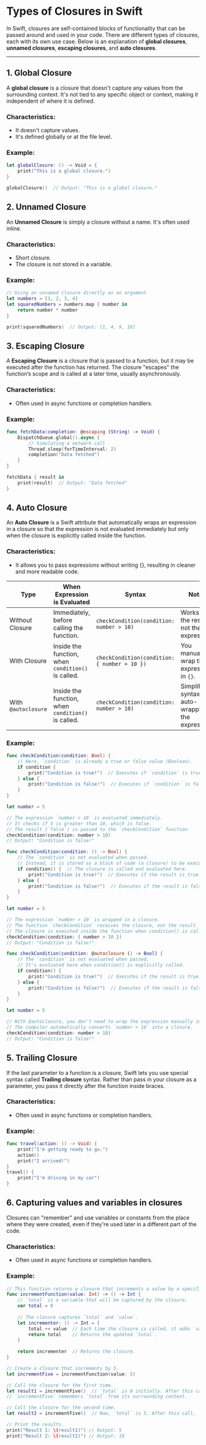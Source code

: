 # Types of Closures in Swift

In Swift, closures are self-contained blocks of functionality that can be passed around and used in your code. There are different types of closures, each with its own use case. Below is an explanation of **global closures**, **unnamed closures**, **escaping closures**, and **auto closures**.

---

## 1. Global Closure
A **global closure** is a closure that doesn't capture any values from the surrounding context. It's not tied to any specific object or context, making it independent of where it is defined.

### Characteristics:
- It doesn't capture values.
- It's defined globally or at the file level.

### Example:
```swift
let globalClosure: () -> Void = {
    print("This is a global closure.")
}

globalClosure()  // Output: "This is a global closure."
```
## 2. Unnamed Closure
An **Unnamed Closure** is simply a closure without a name. It's often used inline.

### Characteristics:
- Short closure.
- The closure is not stored in a variable.

### Example:
```swift
// Using an unnamed closure directly as an argument
let numbers = [1, 2, 3, 4]
let squaredNumbers = numbers.map { number in
    return number * number
}

print(squaredNumbers)  // Output: [1, 4, 9, 16]

```
## 3.  Escaping Closure

A **Escaping Closure** is a closure that is passed to a function, but it may be executed after the function has returned. The closure "escapes" the function’s scope and is called at a later time, usually asynchronously.

### Characteristics:
- Often used in async functions or completion handlers.

### Example:
```swift
func fetchData(completion: @escaping (String) -> Void) {
    DispatchQueue.global().async {
        // Simulating a network call
        Thread.sleep(forTimeInterval: 2)
        completion("Data fetched")
    }
}

fetchData { result in
    print(result)  // Output: "Data fetched"
}
```
## 4.  Auto Closure
An **Auto Closure**  is a Swift attribute that automatically wraps an expression in a closure so that the expression is not evaluated immediately but only when the closure is explicitly called inside the function.

### Characteristics:
- It allows you to pass expressions without writing {}, resulting in cleaner and more readable code.
  
| Type               | When Expression is Evaluated          | Syntax                                | Notes                                         |
|--------------------|----------------------------------------|---------------------------------------|----------------------------------------------|
| Without Closure     | Immediately, before calling the function. | `checkCondition(condition: number > 10)` | Works with the result, not the expression.    |
| With Closure        | Inside the function, when `condition()` is called. | `checkCondition(condition: { number > 10 })` | You manually wrap the expression in `{}`.     |
| With `@autoclosure` | Inside the function, when `condition()` is called. | `checkCondition(condition: number > 10)` | Simplifies syntax by auto-wrapping the expression. |


### Example:
```swift
func checkCondition(condition: Bool) {
    // Here, `condition` is already a true or false value (Boolean).
    if condition {
        print("Condition is true!")  // Executes if `condition` is true.
    } else {
        print("Condition is false!")  // Executes if `condition` is false.
    }
}

let number = 5

// The expression `number > 10` is evaluated immediately.
// It checks if 5 is greater than 10, which is false.
// The result (`false`) is passed to the `checkCondition` function.
checkCondition(condition: number > 10)  
// Output: "Condition is false!"

func checkCondition(condition: () -> Bool) {
    // The `condition` is not evaluated when passed.
    // Instead, it is stored as a block of code (a closure) to be executed later.
    if condition() {  // The closure is called and evaluated here.
        print("Condition is true!")  // Executes if the result is true.
    } else {
        print("Condition is false!")  // Executes if the result is false.
    }
}

let number = 5

// The expression `number > 10` is wrapped in a closure.
// The function `checkCondition` receives the closure, not the result.
// The closure is executed inside the function when condition() is called.
checkCondition(condition: { number > 10 })  
// Output: "Condition is false!"

func checkCondition(condition: @autoclosure () -> Bool) {
    // The `condition` is not evaluated when passed.
    // It's evaluated here when condition() is explicitly called.
    if condition() {
        print("Condition is true!")  // Executes if the result is true.
    } else {
        print("Condition is false!")  // Executes if the result is false.
    }
}

let number = 5

// With @autoclosure, you don't need to wrap the expression manually in `{}`.
// The compiler automatically converts `number > 10` into a closure.
checkCondition(condition: number > 10)  
// Output: "Condition is false!"

```
## 5.  Trailing Closure

If the last parameter to a function is a closure, Swift lets you use special syntax called  **Trailing closure**   syntax. Rather than pass in your closure as a parameter, you pass it directly after the function inside braces.

### Characteristics:
- Often used in async functions or completion handlers.

### Example:
```swift
func travel(action: () -> Void) {
    print("I'm getting ready to go.")
    action()
    print("I arrived!")
}
travel() {
    print("I'm driving in my car")
}
```
## 6.  Capturing values and variables in closures

Closures can "remember" and use variables or constants from the place where they were created, even if they're used later in a different part of the code.

### Characteristics:
- Often used in async functions or completion handlers.

### Example:
```swift
// This function returns a closure that increments a value by a specified amount.
func incrementFunction(value: Int) -> () -> Int {
    // `total` is a variable that will be captured by the closure.
    var total = 0
    
    // The closure captures `total` and `value`.
    let incrementer: () -> Int = {
        total += value  // Each time the closure is called, it adds `value` to `total`.
        return total    // Returns the updated `total`.
    }
    
    return incrementer  // Returns the closure.
}

// Create a closure that increments by 5.
let incrementFive = incrementFunction(value: 5)

// Call the closure for the first time.
let result1 = incrementFive()  // `total` is 0 initially. After this call, `total` becomes 5.
// `incrementFive` remembers `total` from its surrounding context.

// Call the closure for the second time.
let result2 = incrementFive()  // Now, `total` is 5. After this call, `total` becomes 10.

// Print the results.
print("Result 1: \(result1)") // Output: 5
print("Result 2: \(result2)") // Output: 10

```
